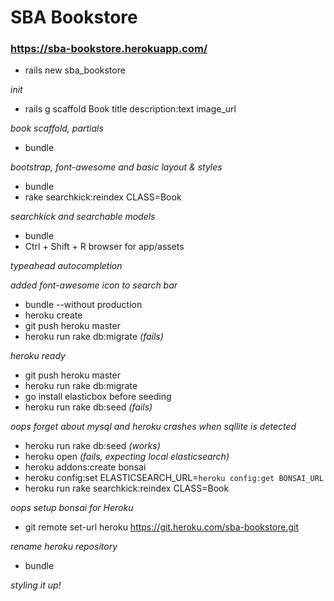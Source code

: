 # SBA Bookstore

### https://sba-bookstore.herokuapp.com/

- rails new sba_bookstore

*init*

- rails g scaffold Book title description:text image_url

*book scaffold, partials*

- bundle

*bootstrap, font-awesome and basic layout & styles*

- bundle
- rake searchkick:reindex CLASS=Book

*searchkick and searchable models*

- bundle
- Ctrl + Shift + R browser for app/assets

*typeahead autocompletion*

*added font-awesome icon to search bar*

- bundle --without production
- heroku create
- git push heroku master
- heroku run rake db:migrate *(fails)*

*heroku ready*

- git push heroku master
- heroku run rake db:migrate
- go install elasticbox before seeding
- heroku run rake db:seed *(fails)*

*oops forget about mysql and heroku crashes when sqllite is detected*

- heroku run rake db:seed *(works)*
- heroku open *(fails, expecting local elasticsearch)*
- heroku addons:create bonsai
- heroku config:set ELASTICSEARCH_URL=`heroku config:get BONSAI_URL`
- heroku run rake searchkick:reindex CLASS=Book

*oops setup bonsai for Heroku*

- git remote set-url heroku https://git.heroku.com/sba-bookstore.git

*rename heroku repository*

- bundle

*styling it up!*
